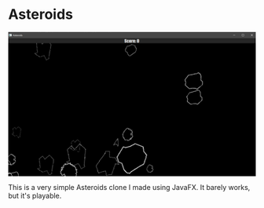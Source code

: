 # Asteroids

<p align="center">
    <img align="center" src="Asteroids.png"></img>
</p>

This is a very simple Asteroids clone I made using JavaFX. It barely works, but it's playable.   
